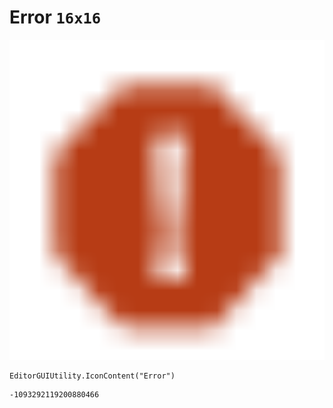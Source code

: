 # Error `16x16`
<img src="/img/Error.png" width=512 height=512>

``` CSharp
EditorGUIUtility.IconContent("Error")
```
```
-1093292119200880466
```
